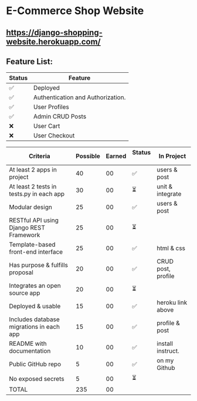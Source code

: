 E-Commerce Shop Website
========================

https://django-shopping-website.herokuapp.com/
-----------------


Feature List:
----------------

|        Status         |           Feature                 |
| --------------------- | --------------------------------- |
|          ✅           | Deployed                          |
|          ✅           | Authentication and Authorization. |
|          ✅           | User Profiles                     |
|          ✅           | Admin CRUD Posts                  |
|          ❌           | User Cart                         |
|          ❌           | User Checkout                     |




|Criteria	                                   |  Possible	| Earned | Status  ️|   In Project
|----------------------------------------------|------------|--------|---------|---------------
|At least 2 apps in project	                   |    40	    |  00	 |  ✅     | users & post
|At least 2 tests in tests.py in each app	   |    30	    |  00	 |  ⏳     | unit & integrate
|Modular design	                               |    25	    |  00	 |  ✅     | users & post
|RESTful API using Django REST Framework	   |    25	    |  00	 |  ⏳     | 
|Template-based front-end interface	           |    25	    |  00	 |  ✅     | html & css
|Has purpose & fulfills proposal	           |    20	    |  00	 |  ✅     | CRUD post, profile
|Integrates an open source app	               |    20	    |  00	 |  ⏳     | 
|Deployed & usable	                           |    15	    |  00	 |  ✅     | heroku link above
|Includes database migrations in each app	   |    15	    |  00	 |  ✅     | profile & post
|README with documentation	                   |    10	    |  00	 |  ✅     | install instruct.
|Public GitHub repo	                           |     5	    |  00	 |  ✅     | on my Github
|No exposed secrets	                           |     5	    |  00	 |  ⏳     | 
|TOTAL	                                       |   235	    |  00    |         | 	